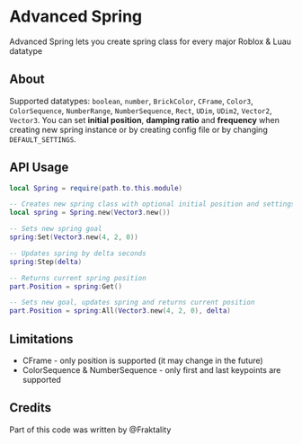 # Advanced Spring
Advanced Spring lets you create spring class for every major Roblox & Luau datatype

## About
Supported datatypes:  `boolean`, `number`, `BrickColor`, `CFrame`, `Color3`, `ColorSequence`, `NumberRange`, `NumberSequence`, `Rect`, `UDim`, `UDim2`, `Vector2`, `Vector3`. You can set **initial position**, **damping ratio** and **frequency** when creating new spring instance or by creating config file or by changing `DEFAULT_SETTINGS`.

## API Usage
```lua
local Spring = require(path.to.this.module)

-- Creates new spring class with optional initial position and settings
local spring = Spring.new(Vector3.new())

-- Sets new spring goal
spring:Set(Vector3.new(4, 2, 0))

-- Updates spring by delta seconds
spring:Step(delta)

-- Returns current spring position
part.Position = spring:Get()

-- Sets new goal, updates spring and returns current position
part.Position = spring:All(Vector3.new(4, 2, 0), delta)
```

## Limitations
* CFrame - only position is supported (it may change in the future)
* ColorSequence & NumberSequence - only first and last keypoints are supported

## Credits
Part of this code was written by @Fraktality